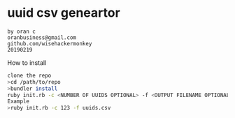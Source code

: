 # uuid csv geneartor 
```
by oran c
oranbusiness@gmail.com
github.com/wisehackermonkey
20190219
```

How to install
```bash
clone the repo
>cd /path/to/repo
>bundler install
ruby init.rb -c <NUMBER OF UUIDS OPTIONAL> -f <OUTPUT FILENAME OPTIONAL>
Example
>ruby init.rb -c 123 -f uuids.csv

```